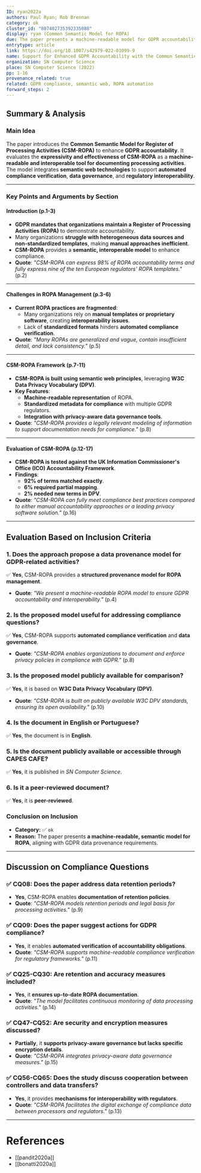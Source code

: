 ```yaml
---
ID: ryan2022a
authors: Paul Ryan; Rob Brennan
category: ok
cluster_id: "807402735392335088"
display: ryan (Common Semantic Model for ROPA)
due: The paper presents a machine-readable model for GDPR accountability, improving ROPA interoperability and compliance verification.
entrytype: article
link: https://doi.org/10.1007/s42979-022-01099-9
name: Support for Enhanced GDPR Accountability with the Common Semantic Model for ROPA (CSM-ROPA)
organization: SN Computer Science
place: SN Computer Science (2022)
pp: 1-16
provenance_related: true
related: GDPR compliance, semantic web, ROPA automation
forward_steps: 2
---
```


## **Summary & Analysis**

### **Main Idea**

The paper introduces the **Common Semantic Model for Register of Processing Activities (CSM-ROPA)** to enhance **GDPR accountability**. It evaluates the **expressivity and effectiveness of CSM-ROPA** as a **machine-readable and interoperable tool for documenting processing activities**. The model integrates **semantic web technologies** to support **automated compliance verification**, **data governance**, and **regulatory interoperability**.

---

### **Key Points and Arguments by Section**

#### **Introduction (p.1-3)**

- **GDPR mandates that organizations maintain a Register of Processing Activities (ROPA)** to demonstrate accountability.
- Many organizations **struggle with heterogeneous data sources and non-standardized templates**, making **manual approaches inefficient**.
- **CSM-ROPA** provides a **semantic, interoperable model** to enhance compliance.
- **Quote**: _"CSM-ROPA can express 98% of ROPA accountability terms and fully express nine of the ten European regulators' ROPA templates."_ (p.2)

---

#### **Challenges in ROPA Management (p.3-6)**

- **Current ROPA practices are fragmented**:
    - Many organizations rely on **manual templates or proprietary software**, creating **interoperability issues**.
    - Lack of **standardized formats** hinders **automated compliance verification**.
- **Quote**: _"Many ROPAs are generalized and vague, contain insufficient detail, and lack consistency."_ (p.5)

---

#### **CSM-ROPA Framework (p.7-11)**

- **CSM-ROPA is built using semantic web principles**, leveraging **W3C Data Privacy Vocabulary (DPV)**.
- **Key Features**:
    - **Machine-readable representation** of ROPA.
    - **Standardized metadata for compliance** with multiple GDPR regulators.
    - **Integration with privacy-aware data governance tools**.
- **Quote**: _"CSM-ROPA provides a legally relevant modeling of information to support documentation needs for compliance."_ (p.8)

---

#### **Evaluation of CSM-ROPA (p.12-17)**

- **CSM-ROPA is tested against the UK Information Commissioner's Office (ICO) Accountability Framework**.
- **Findings**:
    - **92% of terms matched exactly**.
    - **6% required partial mapping**.
    - **2% needed new terms in DPV**.
- **Quote**: _"CSM-ROPA can fully meet compliance best practices compared to either manual accountability approaches or a leading privacy software solution."_ (p.16)

---

## **Evaluation Based on Inclusion Criteria**

### **1. Does the approach propose a data provenance model for GDPR-related activities?**

✅ **Yes**, CSM-ROPA provides a **structured provenance model for ROPA management**.

- **Quote**: _"We present a machine-readable ROPA model to ensure GDPR accountability and interoperability."_ (p.4)

### **2. Is the proposed model useful for addressing compliance questions?**

✅ **Yes**, CSM-ROPA supports **automated compliance verification** and **data governance**.

- **Quote**: _"CSM-ROPA enables organizations to document and enforce privacy policies in compliance with GDPR."_ (p.8)

### **3. Is the proposed model publicly available for comparison?**

✅ **Yes**, it is based on **W3C Data Privacy Vocabulary (DPV)**.

- **Quote**: _"CSM-ROPA is built on publicly available W3C DPV standards, ensuring its open availability."_ (p.10)

### **4. Is the document in English or Portuguese?**

✅ **Yes**, the document is in **English**.

### **5. Is the document publicly available or accessible through CAPES CAFE?**

✅ **Yes**, it is published in _SN Computer Science_.

### **6. Is it a peer-reviewed document?**

✅ **Yes**, it is **peer-reviewed**.

### **Conclusion on Inclusion**

- **Category:** ✅ `ok`
- **Reason:** The paper presents **a machine-readable, semantic model for ROPA**, aligning with GDPR data provenance requirements.

---

## **Discussion on Compliance Questions**

### ✅ **CQ08:** Does the paper address data retention periods?

- **Yes**, CSM-ROPA enables **documentation of retention policies**.
- **Quote**: _"CSM-ROPA models retention periods and legal basis for processing activities."_ (p.9)

### ✅ **CQ09:** Does the paper suggest actions for GDPR compliance?

- **Yes**, it enables **automated verification of accountability obligations**.
- **Quote**: _"CSM-ROPA supports machine-readable compliance verification for regulatory frameworks."_ (p.11)

### ✅ **CQ25-CQ30:** Are retention and accuracy measures included?

- **Yes**, it **ensures up-to-date ROPA documentation**.
- **Quote**: _"The model facilitates continuous monitoring of data processing activities."_ (p.14)

### ✅ **CQ47-CQ52:** Are security and encryption measures discussed?

- **Partially**, it **supports privacy-aware governance but lacks specific encryption details**.
- **Quote**: _"CSM-ROPA integrates privacy-aware data governance measures."_ (p.15)

### ✅ **CQ56-CQ65:** Does the study discuss cooperation between controllers and data transfers?

- **Yes**, it provides **mechanisms for interoperability with regulators**.
- **Quote**: _"CSM-ROPA facilitates the digital exchange of compliance data between processors and regulators."_ (p.13)

---

# References

- [[pandit2020a]]
- [[bonatti2020a]]